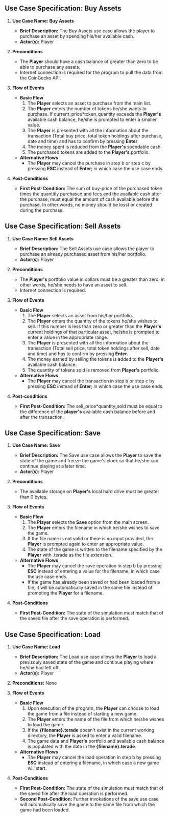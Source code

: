 ## Use Case Specification: Buy Assets

1. **Use Case Name: Buy Assets**
    * **Brief Description:**
    The Buy Assets use case allows the player to purchase an asset by spending his/her available cash.
    * **Actor(s):** Player

2. **Preconditions**
	* The **Player** should have a cash balance of greater than zero to be able to purchase any assets.
	* Internet connection is required for the program to pull the data from the CoinGecko API.

3. **Flow of Events**
    * **Basic Flow**
        1. The **Player** selects an asset to purchase from the main list.
        2. The **Player** enters the number of tokens he/she wants to purchase. If current_price*token_quantity exceeds the **Player's** available cash balance, he/she is prompted to enter a smaller value.
        3. The **Player** is presented with all the information about the transaction (Total buy price, total token holdings after purchase, date and time) and has to confirm by pressing **Enter**
        4. The money spent is reduced from the **Player's** spendable cash.
        5. The purchased tokens are added to the **Player's** portfolio.
    * **Alternative Flows**
        * The **Player** may cancel the purchase in step b or step c by pressing **ESC** instead of **Enter**; in which case the use case ends.
        
4. **Post-Conditions**
    * **First Post-Condition:** The sum of buy-price of the purchased token times the quantitiy purchased and fees and the available cash after the purchase, must equal the amount of cash available before the purchase. In other words, no money should be losst or created during the purchase.

## Use Case Specification: Sell Assets

1. **Use Case Name: Sell Assets**
    * **Brief Description:** 
    The Sell Assets use case allows the player to purchase an already purchased asset from his/her portfolio.
    * **Actor(s):** Player

2. **Preconditions**
    * The **Player's** portfolio value in dollars must be a greater than zero; in other words, he/she needs to have an asset to sell.
    * Internet connection is required.
    
3. **Flow of Events**
    * **Basic Flow**
        1. The **Player** selects an asset from his/her portfolio.
        2. The **Player** enters the quantity of the tokens he/she wishes to sell. If this number is less than zero or greater than the **Player's** current holdings of that particular asset, he/she is prompted to enter a value in the appropriate range.
        3. The **Player** is presented with all the information about the transaction (Total sell price, total token holdings after sell, date and time) and has to confirm by pressing **Enter**.
        4. The money earned by selling the tokens is added to the **Player's** available cash balance.
        5. The quantity of tokens sold is removed from **Player's** portfolio.
    * **Alternative Flows**
        * The **Player** may cancel the transaction in step b or step c by pressing **ESC** instead of **Enter**; in which case the use case ends.

4. **Post-conditions**
    * **First Post-Condition:** The sell_price*quantity_sold must be equal to the difference of the **player's** available cash balance before and after the transaction.

## Use Case Specification: Save

1. **Use Case Name: Save**
    * **Brief Description:**
    The Save use case allows the **Player** to save the state of the game and freeze the game's clock so that he/she can continue playing at a later time.
    * **Actor(s):** Player

2. **Preconditions**
    * The available storage on **Player's** local hard drive must be greater than 0 bytes.

3. **Flow of Events**
    * **Basic Flow**
        1. The **Player** selects the **Save** option from the main screen.
        2. The **Player** enters the filename in which he/she wishes to save the game.
        3. If the file name is not valid or there is no input provided, the **Player** is prompted again to enter an appropriate value. 
        4. The state of the game is written to the filename specified by the **Player** with .terade as the file extension.
    * **Alternative Flows**
        * The **Player** may cancel the save operation in step b by pressing **ESC** instead of entering a value for the filename, in which case the use case ends.
        * If the game has already been saved or had been loaded from a file, it will be automatically saved in the same file instead of prompting the **Player** for a filename.
    
4. **Post-Conditions**
    * **First Post-Condition:** The state of the simulation must match that of the saved file after the save operation is performed.

## Use Case Specification: Load

1. **Use Case Name: Load**
    * **Brief Description:**
    The Load use case allows the **Player** to load a previsouly saved state of the game and continue playing where he/she had left off.
    * **Actor(s):** Player

2. **Preconditions:** None

3. **Flow of Events**
    * **Basic Flow**
        1. Upon execution of the program, the **Player** can choose to load the game from a file instead of starting a new game.
        2. The **Player** enters the name of the file from which he/she wishes to load the game.
        3. If the **{filename}.terade** doesn't exist in the current working directory, the **Player** is asked to enter a valid filename.
        4. The game data and **Player's** portfolio and available cash balance is populated with the data in the **{filename}.terade**.
    * **Alternative Flows**
        * The **Player** may cancel the load operation in step b by pressing **ESC** instead of entering a filename, in which case a new game will start.
        
4. **Post-Conditions**
    * **First Post-Condition:** The state of the simulation must match that of the saved file after the load operation is performed.
    * **Second Post-Condition:** Further invokations of the save use case will automatically save the game to the same file from which the game had been loaded.
